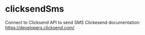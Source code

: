 # clicksendSms
Connect to Clicksend API to send SMS
Clickesend documentation: https://developers.clicksend.com/
